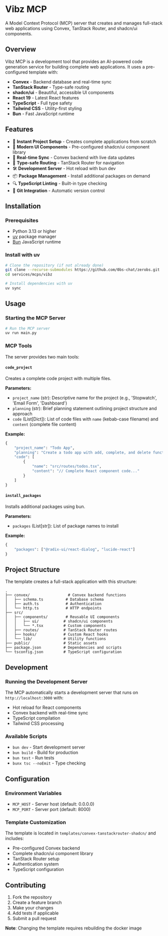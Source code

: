 # Vibz MCP

A Model Context Protocol (MCP) server that creates and manages full-stack web applications using Convex, TanStack Router, and shadcn/ui components.

## Overview

Vibz MCP is a development tool that provides an AI-powered code generation service for building complete web applications. It uses a pre-configured template with:

- **Convex** - Backend database and real-time sync
- **TanStack Router** - Type-safe routing
- **shadcn/ui** - Beautiful, accessible UI components
- **React 19** - Latest React features
- **TypeScript** - Full type safety
- **Tailwind CSS** - Utility-first styling
- **Bun** - Fast JavaScript runtime

## Features

- 🚀 **Instant Project Setup** - Creates complete applications from scratch
- 🎨 **Modern UI Components** - Pre-configured shadcn/ui component library
- 🔄 **Real-time Sync** - Convex backend with live data updates
- 📱 **Type-safe Routing** - TanStack Router for navigation
- 🛠️ **Development Server** - Hot reload with bun dev
- 📦 **Package Management** - Install additional packages on demand
- 🔍 **TypeScript Linting** - Built-in type checking
- 📝 **Git Integration** - Automatic version control

## Installation

### Prerequisites

- Python 3.13 or higher
- [uv](https://docs.astral.sh/uv/) package manager
- [Bun](https://bun.sh/) JavaScript runtime

### Install with uv

```bash
# Clone the repository (if not already done)
git clone --recurse-submodules https://github.com/0bs-chat/zerobs.git
cd services/mcps/vibz

# Install dependencies with uv
uv sync
```

## Usage

### Starting the MCP Server

```bash
# Run the MCP server
uv run main.py
```

### MCP Tools

The server provides two main tools:

#### `code_project`
Creates a complete code project with multiple files.

**Parameters:**
- `project_name` (str): Descriptive name for the project (e.g., 'Stopwatch', 'Email Form', 'Dashboard')
- `planning` (str): Brief planning statement outlining project structure and approach
- `code` (List[Dict]): List of code files with `name` (kebab-case filename) and `content` (complete file content)

**Example:**
```python
{
    "project_name": "Todo App",
    "planning": "Create a todo app with add, complete, and delete functionality using shadcn/ui components",
    "code": [
        {
            "name": "src/routes/todos.tsx",
            "content": "// Complete React component code..."
        }
    ]
}
```

#### `install_packages`
Installs additional packages using bun.

**Parameters:**
- `packages` (List[str]): List of package names to install

**Example:**
```python
{
    "packages": ["@radix-ui/react-dialog", "lucide-react"]
}
```

## Project Structure

The template creates a full-stack application with this structure:

```
.
├── convex/                 # Convex backend functions
│   ├── schema.ts          # Database schema
│   ├── auth.ts            # Authentication
│   └── http.ts            # HTTP endpoints
├── src/
│   ├── components/        # Reusable UI components
│   │   ├── ui/           # shadcn/ui components
│   │   └── *.tsx         # Custom components
│   ├── routes/           # TanStack Router routes
│   ├── hooks/            # Custom React hooks
│   └── lib/              # Utility functions
├── public/               # Static assets
├── package.json          # Dependencies and scripts
└── tsconfig.json         # TypeScript configuration
```

## Development

### Running the Development Server

The MCP automatically starts a development server that runs on `http://localhost:3000` with:
- Hot reload for React components
- Convex backend with real-time sync
- TypeScript compilation
- Tailwind CSS processing

### Available Scripts

- `bun dev` - Start development server
- `bun build` - Build for production
- `bun test` - Run tests
- `bunx tsc --noEmit` - Type checking

## Configuration

### Environment Variables

- `MCP_HOST` - Server host (default: 0.0.0.0)
- `MCP_PORT` - Server port (default: 8000)

### Template Customization

The template is located in `templates/convex-tanstackrouter-shadcn/` and includes:
- Pre-configured Convex backend
- Complete shadcn/ui component library
- TanStack Router setup
- Authentication system
- TypeScript configuration

## Contributing

1. Fork the repository
2. Create a feature branch
3. Make your changes
4. Add tests if applicable
5. Submit a pull request

**Note**: Changing the template requires rebuilding the docker image